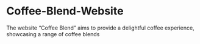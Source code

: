 # Coffee-Blend-Website
The website “Coffee Blend” aims to provide a delightful coffee experience, showcasing a range of coffee blends
